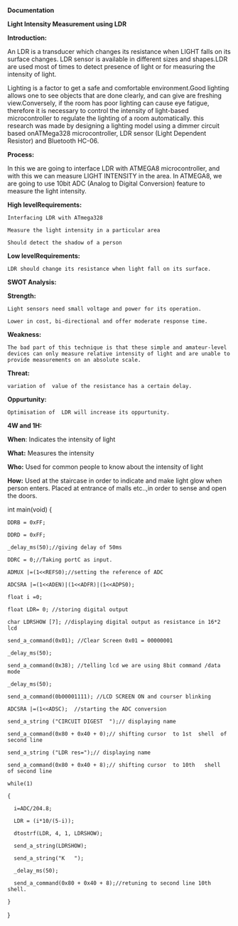 **Documentation**

**Light Intensity Measurement using LDR**

**Introduction:**

   An LDR is a transducer which changes its resistance when LIGHT falls on its surface changes.  LDR sensor is available in different sizes and shapes.LDR are used most of times to detect presence of light or for measuring the intensity of light.
   
   Lighting is a factor to get a safe and comfortable environment.Good lighting allows one to see objects that are done clearly, and can give are freshing view.Conversely, if the room has poor lighting can cause eye fatigue, therefore it is necessary to control the intensity of light-based microcontroller to regulate the lighting of a room automatically. this research was made by designing a lighting model using a dimmer circuit based onATMega328 microcontroller, LDR sensor (Light Dependent Resistor) and Bluetooth HC-06.
   
**Process:**

  In this we are going to interface LDR with ATMEGA8 microcontroller, and with this we can measure LIGHT INTENSITY in the area. In ATMEGA8, we are going to use 10bit ADC (Analog to Digital Conversion) feature to measure the light intensity.
 

**High levelRequirements:**

    Interfacing LDR with ATmega328

    Measure the light intensity in a particular area

    Should detect the shadow of a person

**Low levelRequirements:**

    LDR should change its resistance when light fall on its surface.

**SWOT Analysis:**

**Strength:**

    Light sensors need small voltage and power for its operation.

    Lower in cost, bi-directional and offer moderate response time. 

**Weakness:**

    The bad part of this technique is that these simple and amateur-level devices can only measure relative intensity of light and are unable to provide measurements on an absolute scale. 

**Threat:**

  	variation of  value of the resistance has a certain delay.

**Oppurtunity:**

  	Optimisation of  LDR will increase its oppurtunity.

**4W and 1H:**

**When**: Indicates the intensity of light

**What:** Measures the intensity

**Who:** Used for common people to know about the intensity of light

**How:** Used at the staircase in order to indicate and make light glow when person enters.
	Placed at entrance of malls etc..,in order to sense and open the doors.
	
	
int main(void)
{

    DDRB = 0xFF;

    DDRD = 0xFF;

    _delay_ms(50);//giving delay of 50ms

    DDRC = 0;//Taking portC as input.

    ADMUX |=(1<<REFS0);//setting the reference of ADC

    ADCSRA |=(1<<ADEN)|(1<<ADFR)|(1<<ADPS0);

    float i =0;

    float LDR= 0; //storing digital output

    char LDRSHOW [7]; //displaying digital output as resistance in 16*2 lcd

    send_a_command(0x01); //Clear Screen 0x01 = 00000001

    _delay_ms(50);

    send_a_command(0x38); //telling lcd we are using 8bit command /data mode

    _delay_ms(50);

    send_a_command(0b00001111); //LCD SCREEN ON and courser blinking

    ADCSRA |=(1<<ADSC);  //starting the ADC conversion

    send_a_string ("CIRCUIT DIGEST  ");// displaying name

    send_a_command(0x80 + 0x40 + 0);// shifting cursor  to 1st  shell  of second line

    send_a_string ("LDR res=");// displaying name

    send_a_command(0x80 + 0x40 + 8);// shifting cursor  to 10th   shell  of second line

    while(1)

    {

      i=ADC/204.8;

      LDR = (i*10/(5-i));

      dtostrf(LDR, 4, 1, LDRSHOW);

      send_a_string(LDRSHOW);

      send_a_string("K   ");                    

      _delay_ms(50);

      send_a_command(0x80 + 0x40 + 8);//retuning to second line 10th shell.

    }

}
